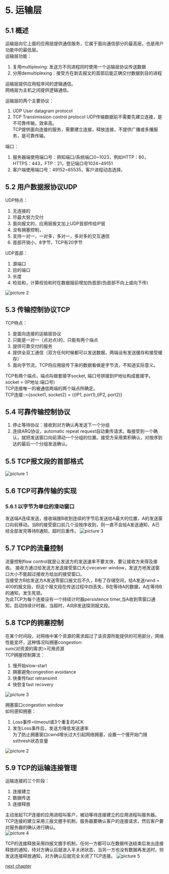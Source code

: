 # 5. 运输层
## 5.1 概述
运输层向它上面的应用层提供通信服务，它属于面向通信部分的最高层，也是用户功能中的最低层。  
运输层功能：
1. 复用multiplexing: 发送方不同进程同时使用一个运输层协议传送数据
2. 分用demultiplexing：接受方在剥去报文的首部后能正确交付数据到目的进程

运输层提供应用程序间的逻辑通信。  
网络层为主机之间提供逻辑通信。  

运输层的两个主要协议：
1. UDP User datagram protocol
2. TCP Transimission control protocol
UDP传输数据前不需要先建立连接，是不可靠传输，效率高。  
TCP提供面向连接的服务，需要建立连接，释放连接，不提供广播或多播服务，是可靠传输。  

端口：
1. 服务器端使用端口号：熟知端口/系统端口0~1023，例如HTTP：80，HTTPS：443，FTP：21，登记端口号1024~49151
2. 客户端使用端口号：49152~65535，客户进程动态选择。

## 5.2 用户数据报协议UDP
UDP特点：
1. 无连接的
2. 尽最大努力交付
3. 面向报文的，应用层报文加上UDP首部传给IP层
4. 没有拥塞控制，
5. 支持一对一，一对多，多对一，多对多的交互通信
6. 首部开销小，8字节，TCP有20字节

UDP首部：
1. 源端口
2. 目的端口
3. 长度
4. 检验和，计算校验和时在数据报前增加伪首部(伪首部不向上或向下传)

![picture 2](img/1602920097668.png)


## 5.3 传输控制协议TCP
TCP特点：
1. 是面向连接的运输层协议
2. 只能是一对一（点对点)的，只能有两个端点
3. 提供可靠交付的服务
4. 提供全双工通信（双方任何时候都可以发送数据，两端设有发送缓存和接受缓存）
5. 面向字节流，TCP将应用层传下来的数据看做是字节流，不知道实际意义。

TCP有两个端点，端点叫做套接字socket, 端口号拼接到IP地址构成套接字。  
socket = (IP地址:端口号)  
TCP连接唯一的被通信两端的两个端点所确定。  
TCP连接::={socket1, socket2} = {(IP1, port1),(IP2, port2)}

## 5.4 可靠传输控制协议
1. 停止等待协议：接收到对方确认再发送下一个分组
2. 连续ARQ协议，automatic repeat request自动重传请求。每接受到一个确认，就把发送窗口向前滑动一个分组的位置。接受方采用累积确认，对按序到达的最后一个分组发送确认。
## 5.5 TCP报文段的首部格式
![picture 1](img/1600090668541.png)  

## 5.6 TCP可靠传输的实现
### 5.6.1 以字节为单位的滑动窗口
发送端A连续发送，接收端接B收到连续的字节后发送给A最大的位置，A的发送窗口向前移动。当B的接受窗口前几个没按序收到，则一直不会给A发送通知，A已经全部发完等待B通知，超时后重传。
![picture 3](img/1602923951559.png)  

## 5.7 TCP的流量控制
流量控制flow control就是让发送方的发送速率不要太快，要让接收方来得及接收。
接收方通过给发送方发送接受窗口大小receiver window，发送方地发送窗口大小不能超过接收方给出的接受窗口。  
当接受方B给发送方A发送零窗口报文后不久，B有了存储空间，给A发送rwnd = 400的报文段，但这个报文段在传送过程中四丢失，B在等待A的数据，A在等待B的通知，发生死锁。  
为此TCP为每个连接设有一个持续计时器persistence timer,当A收到零窗口通知，启动持续计时器，当超时，A向B发送探测报文段。
## 5.8 TCP的拥塞控制
在某个时间段，对网络中某个资源的需求超过了该资源所能提供的可用部分，网络性能变坏，这种情况叫拥塞congestion:  
sum(对资源的需求)>可用资源  
TCP拥塞控制算法：
1. 慢开始slow-start
2. 拥塞避免congestion avoidance
3. 快重传fast retransimit
4. 快恢复fast recovery

![picture 3](img/1603633050112.png)  

拥塞窗口congestion window  
如何感知拥塞：  
1. Loss事件=timeout或3个重复的ACK
2. 发生Loss事件后，发送方降低发送速率  
为了防止拥塞窗口cwnd增长过大引起网络拥塞，设置一个慢开始门限ssthresh状态变量  

![picture 2](img/1603633035322.png)  

## 5.9 TCP的运输连接管理
运输连接的三个阶段：
1. 连接建立
2. 数据传送
3. 连接释放

主动发起TCP连接的应用进程叫客户，被动等待连接建立的应用进程叫服务器。  
TCP连接的建立采用三报文握手机制，服务器要确认客户的连接请求，然后客户要对服务器的确认进行确认。  
![picture 4](img/1603634003061.png)  

TCP的连接释放采用四报文握手机制，任何一方都可以在数据传送结束后发出连接释放的通知，待对方确认后就进入半关闭状态，当另一方也没有数据再发送时，则发送连接释放通知，对方确认后就完全关闭了TCP连接。
![picture 5](img/1603634011274.png)  

[next chapter](./6.ApplicationLayer.md) 